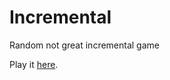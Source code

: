 # Incremental
Random not great incremental game

Play it [here](https://fuzzything44.github.io/Incremental/CrappyIncremental/).